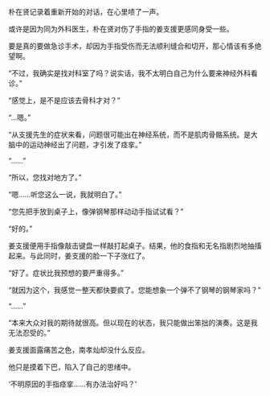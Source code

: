 朴在贤记录着重新开始的对话，在心里啧了一声。

或许是因为同为外科医生，朴在贤对伤了手指的姜支援更感同身受一些。

要是真的要做急诊手术，却因为手指受伤而无法顺利缝合和切开，那心情该有多绝望啊。

“不过，我确实是找对科室了吗？说实话，我不太明白自己为什么要来神经外科看诊。”

“感觉上，是不是应该去骨科才对？”

“…嗯。”

“从支援先生的症状来看，问题很可能出在神经系统，而不是肌肉骨骼系统。是大脑中的运动神经出了问题，才引发了痉挛。”

“……”

“所以，您找对地方了。”

“嗯……听您这么一说，我就明白了。”

“您先把手放到桌子上，像弹钢琴那样动动手指试试看？”

“好的。”

姜支援便用手指像敲击键盘一样敲打起桌子。结果，他的食指和无名指剧烈地抽搐起来。与此同时，姜支援的脸一下子涨红了。

“好了。症状比我预想的要严重得多。”

“就因为这个，我感觉一整天都快要疯了。您能想象一个弹不了钢琴的钢琴家吗？”

“……”

“本来大众对我的期待就很高。但以现在的状态，我只能做出笨拙的演奏。这是我无法忍受的。”

姜支援面露痛苦之色，南孝灿却没什么反应。

他只是摸着下巴，陷入了自己的思绪中。

‘不明原因的手指痉挛……有办法治好吗？’